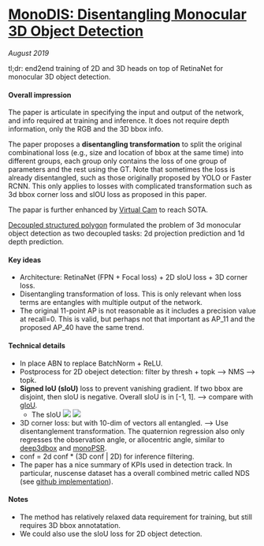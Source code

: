 # [MonoDIS: Disentangling Monocular 3D Object Detection](https://arxiv.org/abs/1905.12365) 

_August 2019_

tl;dr: end2end training of 2D and 3D heads on top of RetinaNet for monocular 3D object detection.

#### Overall impression
The paper is articulate in specifying the input and output of the network, and info required at training and inference. It does not require depth information, only the RGB and the 3D bbox info.

The paper proposes a **disentangling transformation** to split the original combinational loss (e.g., size and location of bbox at the same time) into different groups, each group only contains the loss of one group of parameters and the rest using the GT. Note that sometimes the loss is already disentangled, such as those originally proposed by YOLO or Faster RCNN. This only applies to losses with complicated transformation such as 3d bbox corner loss and sIOU loss as proposed in this paper. 

The papar is further enhanced by [Virtual Cam](virtual_cam.md) to reach SOTA.

[Decoupled structured polygon](dsp.md) formulated the problem of 3d monocular object detection as two decoupled tasks: 2d projection prediction and 1d depth prediction.

#### Key ideas
- Architecture: RetinaNet (FPN + Focal loss) + 2D sIoU loss + 3D corner loss.
- Disentangling transformation of loss. This is only relevant when loss terms are entangles with multiple output of the network.
- The original 11-point AP is not reasonable as it includes a precision value at recall=0. This is valid, but perhaps not that important as AP_11 and the proposed AP_40 have the same trend.

#### Technical details
- In place ABN to replace BatchNorm + ReLU.
- Postprocess for 2D obeject detection: filter by thresh + topk --> NMS --> topk.
- **Signed IoU (sIoU)** loss to prevent vanishing gradient. If two bbox are disjoint, then sIoU is negative. Overall sIoU is in [-1, 1]. --> compare with [gIoU](giou.md).
	- The sIoU
	![](https://pic3.zhimg.com/80/v2-023352d72006fe9638fb9b7d7844e096_hd.jpg)
	![](https://pic2.zhimg.com/80/v2-7a4288ce85acb4c859e8e5bc12e53769_hd.jpg)
- 3D corner loss: but with 10-dim of vectors all entangled. --> Use disentanglement transformation. The quaternion regression also only regresses the observation angle, or allocentric angle, similar to [deep3dbox](deep3dbox.md) and [monoPSR](monopsr.md).
- conf = 2d conf * (3D conf | 2D) for inference filtering.
- The paper has a nice summary of KPIs used in detection track. In particular, nuscense dataset has a overall combined metric called NDS (see [github implementation](https://github.com/nutonomy/nuscenes-devkit/tree/master/python-sdk/nuscenes/eval/detection)).

#### Notes
- The method has relatively relaxed data requirement for training, but still requires 3D bbox annotatation.
- We could also use the sIoU loss for 2D object detection.


